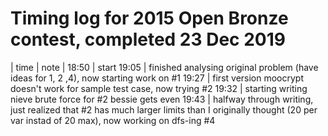 # Timing log for 2015 Open Bronze contest, completed 23 Dec 2019

| time | note |
18:50 | start
19:05 | finished analysing original problem (have ideas for 1, 2 ,4), now starting work on #1
19:27 | first version moocrypt doesn't work for sample test case, now trying #2 
19:32 | starting writing nieve brute force for #2 bessie gets even
19:43 | halfway through writing, just realized that #2 has much larger limits than I originally thought (20 per var instad of 20 max), now working on dfs-ing #4
